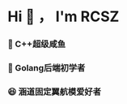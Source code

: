 <h1 align=“center”>Hi 👋 ， I'm RCSZ</h1>
<h3 align=“center”>🐠 C++超级咸鱼</h3>
<h3 align=“center”>📔 Golang后端初学者</h3>
<h3 align=“center”>😆 涵道固定翼航模爱好者</h3>
